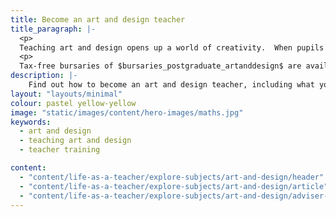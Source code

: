 ```yaml
---
title: Become an art and design teacher
title_paragraph: |-
  <p>
  Teaching art and design opens up a world of creativity.  When pupils create, they learn to take risks, embrace mistakes, and persevere to bring their ideas to life.</p>
  <p>
  Tax-free bursaries of $bursaries_postgraduate_artanddesign$ are available for eligible trainee art and design teachers.</p>
description: |-
    Find out how to become an art and design teacher, including what you'll be teaching and what funding is available to help you train.
layout: "layouts/minimal"
colour: pastel yellow-yellow
image: "static/images/content/hero-images/maths.jpg"
keywords:
  - art and design
  - teaching art and design
  - teacher training

content:
  - "content/life-as-a-teacher/explore-subjects/art-and-design/header"
  - "content/life-as-a-teacher/explore-subjects/art-and-design/article"
  - "content/life-as-a-teacher/explore-subjects/art-and-design/adviser-promo-art-and-design"
---
```

